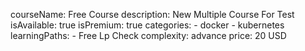 courseName: Free Course
description: New Multiple Course For Test
isAvailable: true
isPremium: true
categories: 
    - docker
    - kubernetes
learningPaths: 
    - Free Lp Check
complexity: advance
price: 20 USD
